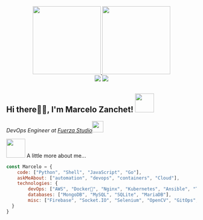 <div align="center">
  <a href="https://github.com/marzanchet">
  <img height="180em" src="https://github-readme-stats.vercel.app/api?username=marzanchet&show_icons=true&theme=github_dark&include_all_commits=true&count_private=true"/>
  <img height="180em" src="https://github-readme-stats.vercel.app/api/top-langs/?username=marzanchet&layout=compact&langs_count=7&theme=github_dark"/>
</div>
<div align="center"> 
  <a href = "mailto:mpzanchet4@gmail.com"><img src="https://img.shields.io/badge/-Gmail-%23333?style=for-the-badge&logo=gmail&logoColor=white" target="_blank"></a>
  <a href="https://www.linkedin.com/in/marcelopersuhnzanchet/" target="_blank"><img src="https://img.shields.io/badge/-LinkedIn-%230077B5?style=for-the-badge&logo=linkedin&logoColor=white" target="_blank"></a>
</div>
<h2>Hi there🙏🏻, I'm Marcelo Zanchet! <img src="https://media.giphy.com/media/12oufCB0MyZ1Go/giphy.gif" width="50"></h2>
<p><em>DevOps Engineer at <a href="http://fuerzastudio.com.br">Fuerza Studio</a><img src="https://media.giphy.com/media/WUlplcMpOCEmTGBtBW/giphy.gif" width="30"> 
</em></p>
<img src="https://media.giphy.com/media/VgCDAzcKvsR6OM0uWg/giphy.gif" width="50"> A little more about me...  

```javascript
const Marcelo = {
    code: ["Python", "Shell", "JavaScript", "Go"],
    askMeAbout: ["automation", "devops", "containers", "Cloud"],
    technologies: {
        devOps: ["AWS", "Docker🐳", "Nginx", "Kubernetes", "Ansible", "Terraform"],
        databases: ["MongoDB", "MySQL", "SQLite", "MariaDB"],
        misc: ["Firebase", "Socket.IO", "Selenium", "OpenCV", "GitOps", "Netdata", "Zabbix"]
  }
}
    
```
